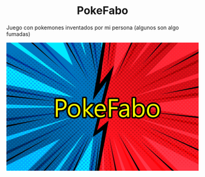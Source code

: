 <h1 align="center">  PokeFabo </h1>

Juego con pokemones inventados por mi persona (algunos son algo fumadas)

![](/Portada/Portada.jpg)
